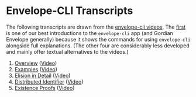 # Envelope-CLI Transcripts

The following transcripts are drawn from the [envelope-cli videos](https://www.youtube.com/playlist?list=PLCkrqxOY1FbooYwJ7ZhpJ_QQk8Az1aCnG). The [first](1-OVERVIEW-TRANSCRIPT.md) is one of our best introductions to the `envelope-cli` app (and Gordian Envelope generally) because it shows the commands for using `envelope-cli` alongside full explanations. (The other four are considerably less developed and mainly offer textual alternatives to the videos.)

1. [Overview]() ([Video](https://youtu.be/K2gFTyjbiYk))
2. [Examples](2-EXAMPLES-TRANSCRIPT.md) ([Video](https://youtu.be/K2gFTyjbiYk))
3. [Elision in Detail](3-ELISION-TRANSCRIPT.md) ([Video](https://youtu.be/K2gFTyjbiYk))
4. [Distributed Identifier](4-DID-TRANSCRIPT.md) ([Video](https://youtu.be/K2gFTyjbiYk))
5. [Existence Proofs](5-EXISTENCE-PROOFS-TRANSCRIPT.md) ([Video](https://www.youtube.com/watch?v=LUQ-n9EZa0U))
